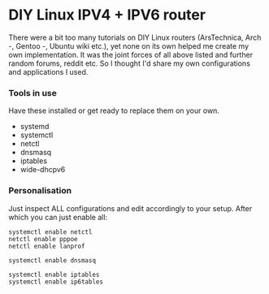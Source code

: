 # DIY Linux IPV4 + IPV6 router

There were a bit too many tutorials on DIY Linux routers (ArsTechnica, Arch -, Gentoo -, Ubuntu wiki etc.), yet none on its own helped me create my own implementation. It was the joint forces of all above listed and further random forums, reddit etc.
So I thought I'd share my own configurations and applications I used.

### Tools in use

Have these installed or get ready to replace them on your own.

* systemd
* systemctl
* netctl
* dnsmasq
* iptables
* wide-dhcpv6


### Personalisation

Just inspect ALL configurations and edit accordingly to your setup. After which you can just enable all:

```
systemctl enable netctl
netctl enable pppoe
netctl enable lanprof

systemctl enable dnsmasq

systemctl enable iptables
systemctl enable ip6tables
```



